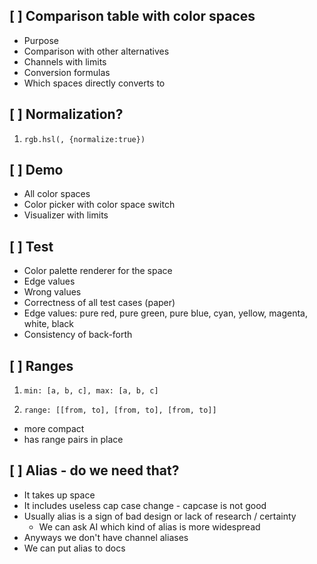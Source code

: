## [ ] Comparison table with color spaces

  * Purpose
  * Comparison with other alternatives
  * Channels with limits
  * Conversion formulas
  * Which spaces directly converts to

## [ ] Normalization?

  1. `rgb.hsl(, {normalize:true})`

## [ ] Demo

  * All color spaces
  * Color picker with color space switch
  * Visualizer with limits

## [ ] Test

  * Color palette renderer for the space
  * Edge values
  * Wrong values
  * Correctness of all test cases (paper)
  * Edge values: pure red, pure green, pure blue, cyan, yellow, magenta, white, black
  * Consistency of back-forth

## [ ] Ranges

1. `min: [a, b, c], max: [a, b, c]`

2. `range: [[from, to], [from, to], [from, to]]`
+ more compact
+ has range pairs in place

## [ ] Alias - do we need that?

- It takes up space
- It includes useless cap case change - capcase is not good
- Usually alias is a sign of bad design or lack of research / certainty
  - We can ask AI which kind of alias is more widespread
- Anyways we don't have channel aliases
- We can put alias to docs
